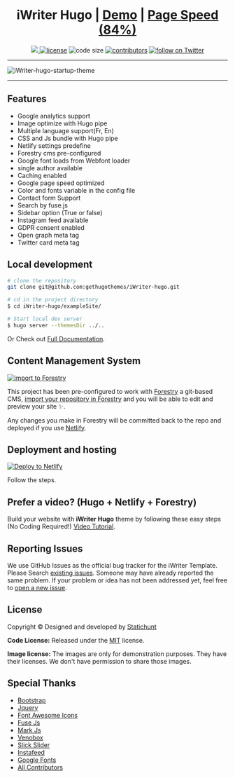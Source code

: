 ﻿<h1 align=center>iWriter Hugo | <a target="_blank" href="https://demo.gethugothemes.com/iWriter-hugo" rel="nofollow">Demo</a> | <a  target="_blank" href="https://googlechrome.github.io/lighthouse/viewer/?psiurl=https%3A%2F%2Ftf-iwriter.netlify.app%2F&strategy=mobile&category=performance&category=accessibility&category=best-practices&category=seo&category=pwa&utm_source=lh-chrome-ext">Page Speed (84%)</a></h1>

<p align=center>
  <a href="https://github.com/gohugoio/hugo/releases/tag/v0.87" alt="Contributors">
    <img src="https://img.shields.io/static/v1?label=min-HUGO-version&message=0.87&color=f00&logo=hugo" />
  </a>

  <a href="https://github.com/gethugothemes/iWriter-hugo/blob/master/LICENSE">
    <img src="https://img.shields.io/github/license/gethugothemes/iWriter-hugo" alt="license"></a>

  <img src="https://img.shields.io/github/languages/code-size/gethugothemes/iWriter-hugo" alt="code size">

  <a href="https://github.com/gethugothemes/iWriter-hugso/graphs/contributors">
    <img src="https://img.shields.io/github/contributors/gethugothemes/iWriter-hugo" alt="contributors"></a>

  <a href="https://twitter.com/intent/follow?screen_name=gethugothemes">
    <img src="https://img.shields.io/twitter/follow/gethugothemes?style=social&logo=twitter"
      alt="follow on Twitter"></a>
</p>

---

<p align="center">
 
![iWriter-hugo-startup-theme](https://user-images.githubusercontent.com/88376439/140620261-da900d54-073f-4457-a05f-77c87e6462c4.gif)
</p>

---
## Features
- Google analytics  support
- Image optimize with Hugo pipe
- Multiple language support(Fr, En) 
- CSS and Js bundle with Hugo pipe
- Netlify settings predefine
- Forestry cms pre-configured
- Google font loads from Webfont loader
- single author available
- Caching enabled
- Google page speed optimized 
- Color and fonts variable in the config file
- Contact form Support
- Search by fuse.js
- Sidebar option (True or false)
- Instagram feed available
- GDPR consent enabled
- Open graph meta tag
- Twitter card meta tag


## Local development

```bash
# clone the repository
git clone git@github.com:gethugothemes/iWriter-hugo.git

# cd in the project directory
$ cd iWriter-hugo/exampleSite/

# Start local dev server
$ hugo server --themesDir ../..
```
Or Check out [Full Documentation](https://docs.gethugothemes.com/iWriter/?ref=github).

## Content Management System

[![import to
Forestry](https://assets.forestry.io/import-to-forestryK.svg)](https://app.forestry.io/quick-start?repo=gethugothemes/iWriter-hugo&engine=hugo&version=0.88.1)

This project has been pre-configured to work with [Forestry](https://forestry.io) a git-based CMS, [import your
repository in Forestry](https://app.forestry.io/quick-start?repo=gethugothemes/iWriter-hugo&engine=hugo&version=0.88.1) and
you will be able to edit and preview your site ✨.

Any changes you make in Forestry will be committed back to the repo and deployed if you use [Netlify](#netlify).
## Deployment and hosting

[![Deploy to
Netlify](https://www.netlify.com/img/deploy/button.svg)](https://app.netlify.com/start/deploy?repository=https://github.com/gethugothemes/iWriter-hugo)

Follow the steps.

## Prefer a video? (Hugo + Netlify + Forestry)
Build your website with **iWriter Hugo** theme by following these easy steps (No Coding Required!)
[Video Tutorial](https://youtu.be/ResipmZmpDU).

<!-- reporting issue -->
## Reporting Issues
We use GitHub Issues as the official bug tracker for the iWriter Template. Please Search [existing
issues](https://github.com/gethugothemes/iWriter-hugo/issues). Someone may have already reported the same problem.
If your problem or idea has not been addressed yet, feel free to [open a new
issue](https://github.com/gethugothemes/iWriter-hugo/issues).

<!-- ## iWriter hugo theme Powered Websites

View all the websites powered by the iWriter Hugo theme [here](https://github.com/gethugothemes/iWriter-hugo/wiki/All-iWriter-Hugo-Powered-Websites). Want to submit your website powered by the iWriter Hugo theme? You can submit it [here](https://github.com/gethugothemes/iWriter-hugo/discussions/2). -->

<!-- licence -->
## License
Copyright &copy; Designed and developed by [Statichunt](https://statichunt.com)

**Code License:** Released under the [MIT](https://github.com/gethugothemes/iWriter-hugo/blob/master/LICENSE) license.

**Image license:** The images are only for demonstration purposes. They have their licenses. We don't have permission to
share those images.

<!-- resources -->
## Special Thanks
- [Bootstrap](https://getbootstrap.com)
- [Jquery](https://jquery.com)
- [Font Awesome Icons](https://fontawesome.com)
- [Fuse Js](https://fusejs.io)
- [Mark Js](https://markjs.io)
- [Venobox](https://veno.es/venobox)
- [Slick Slider](https://kenwheeler.github.io/slick/)
- [Instafeed](https://instafeedjs.com)
- [Google Fonts](https://fonts.google.com/)
- [All Contributors](https://github.com/gethugothemes/iWriter-hugo/graphs/contributors)
